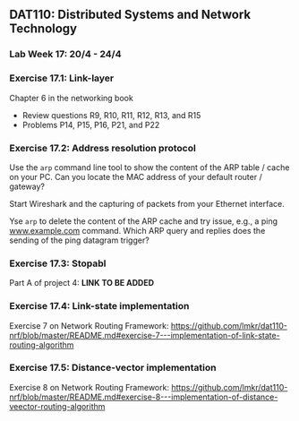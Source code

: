 ## DAT110: Distributed Systems and Network Technology

### Lab Week 17: 20/4 - 24/4

### Exercise 17.1: Link-layer

Chapter 6 in the networking book

- Review questions R9, R10, R11, R12, R13, and R15
- Problems P14, P15, P16, P21, and P22

### Exercise 17.2: Address resolution protocol

Use the `arp` command line tool to show the content of the ARP table / cache on your PC. Can you locate the MAC address of your default router / gateway?

Start Wireshark and the capturing of packets from your Ethernet interface.

Yse `arp` to delete the content of the ARP cache and try issue, e.g., a ping www.example.com command. Which ARP query and replies does the sending of the ping datagram trigger?

### Exercise 17.3: Stopabl

Part A of project 4: **LINK TO BE ADDED**

### Exercise 17.4: Link-state implementation

Exercise 7 on Network Routing Framework: https://github.com/lmkr/dat110-nrf/blob/master/README.md#exercise-7---implementation-of-link-state-routing-algorithm

### Exercise 17.5: Distance-vector implementation

Exercise 8 on Network Routing Framework: https://github.com/lmkr/dat110-nrf/blob/master/README.md#exercise-8---implementation-of-distance-veector-routing-algorithm
